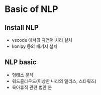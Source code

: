 # Basic of NLP

## Install NLP
- vscode 에서의 자연어 처리 설치
- konlpy 등의 패키지 설치

## NLP basic
- 형태소 분석
- 워드클라우드(이상한 나라의  앨리스, 스타워즈)
- 육아휴직 관련 법안 분
